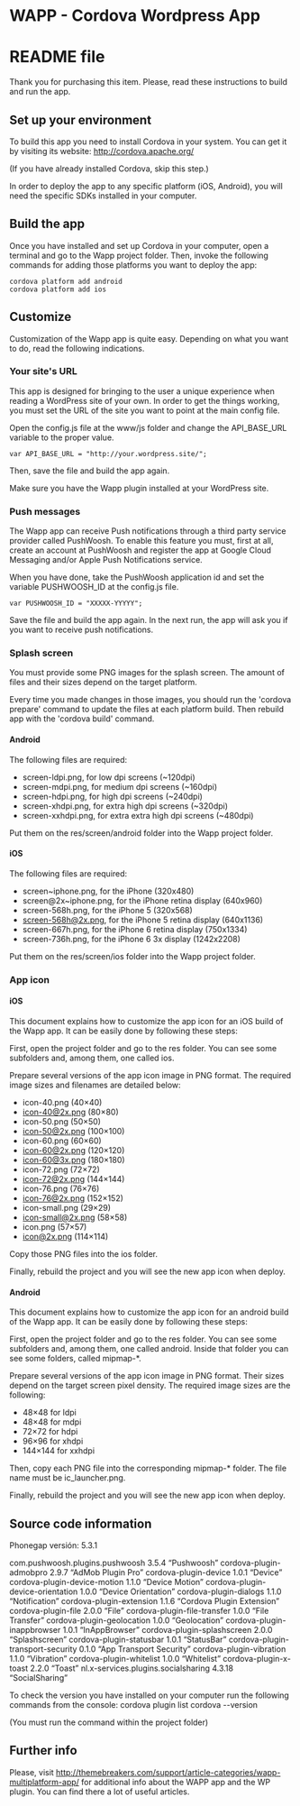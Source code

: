 # WAPP - Cordova Wordpress App
# README file

Thank you for purchasing this item. Please, read these instructions to build and run the app.


## Set up your environment

To build this app you need to install Cordova in your system. You can get it by visiting its
website: http://cordova.apache.org/

(If you have already installed Cordova, skip this step.)

In order to deploy the app to any specific platform (iOS, Android), you will need the specific
SDKs installed in your computer. 


## Build the app

Once you have installed and set up Cordova in your computer, open a terminal and go to the Wapp project
folder. Then, invoke the following commands for adding those platforms you want to deploy the app:

	cordova platform add android
	cordova platform add ios
	

## Customize

Customization of the Wapp app is quite easy. Depending on what you want to do, read the following
indications.

### Your site's URL

This app is designed for bringing to the user a unique experience when reading a WordPress site of your
own. In order to get the things working, you must set the URL of the site you want to point at the main
config file.

Open the config.js file at the www/js folder and change the API_BASE_URL variable to the proper value.

	var API_BASE_URL = "http://your.wordpress.site/";

Then, save the file and build the app again.

Make sure you have the Wapp plugin installed at your WordPress site.

### Push messages

The Wapp app can receive Push notifications through a third party service provider called PushWoosh. To enable
this feature you must, first at all, create an account at PushWoosh and register the app at Google Cloud Messaging
and/or Apple Push Notifications service.

When you have done, take the PushWoosh application id and set the variable PUSHWOOSH_ID at the config.js file.

	var PUSHWOOSH_ID = "XXXXX-YYYYY";

Save the file and build the app again. In the next run, the app will ask you if you want to receive push notifications.


### Splash screen

You must provide some PNG images for the splash screen. The amount of files and their sizes depend on the target platform.

Every time you made changes in those images, you should run the 'cordova prepare' command to update the files at each
platform build. Then rebuild app with the 'cordova build' command.

#### Android

The following files are required:

* screen-ldpi.png, for low dpi screens (~120dpi)
* screen-mdpi.png, for medium dpi screens (~160dpi)
* screen-hdpi.png, for high dpi screens (~240dpi)
* screen-xhdpi.png, for extra high dpi screens (~320dpi)
* screen-xxhdpi.png, for extra extra high dpi screens (~480dpi)

Put them on the res/screen/android folder into the Wapp project folder.

#### iOS

The following files are required:

* screen~iphone.png, for the iPhone (320x480)
* screen@2x~iphone.png, for the iPhone retina display (640x960)
* screen-568h.png, for the iPhone 5 (320x568)
* screen-568h@2x.png, for the iPhone 5 retina display (640x1136)
* screen-667h.png, for the iPhone 6 retina display (750x1334)
* screen-736h.png, for the iPhone 6 3x display (1242x2208) 

Put them on the res/screen/ios folder into the Wapp project folder.


### App icon

#### iOS

This document explains how to customize the app icon for an iOS build of the Wapp app. It can be easily done by following these steps:

First, open the project folder and go to the res folder. You can see some subfolders and, among them, one called ios.

Prepare several versions of the app icon image in PNG format. The required image sizes and filenames are detailed below:

* icon-40.png (40×40)
* icon-40@2x.png (80×80)
* icon-50.png (50×50)
* icon-50@2x.png (100×100)
* icon-60.png (60×60)
* icon-60@2x.png (120×120)
* icon-60@3x.png (180×180)
* icon-72.png (72×72)
* icon-72@2x.png (144×144)
* icon-76.png (76×76)
* icon-76@2x.png (152×152)
* icon-small.png (29×29)
* icon-small@2x.png (58×58)
* icon.png (57×57)
* icon@2x.png (114×114)

Copy those PNG files into the ios folder.

Finally, rebuild the project and you will see the new app icon when deploy.

#### Android

This document explains how to customize the app icon for an android build of the Wapp app. It can be easily done by following these steps:

First, open the project folder and go to the res folder. You can see some subfolders and, among them, one called android. Inside that folder you can see some folders, called mipmap-*.

Prepare several versions of the app icon image in PNG format. Their sizes depend on the target screen pixel density. The required image sizes are the following:

 * 48×48 for ldpi
 * 48×48 for mdpi
 * 72×72 for hdpi
 * 96×96 for xhdpi
 * 144×144 for xxhdpi
 
Then, copy each PNG file into the corresponding mipmap-* folder. The file name must be ic_launcher.png.

Finally, rebuild the project and you will see the new app icon when deploy.

## Source code information

Phonegap versión: 5.3.1

com.pushwoosh.plugins.pushwoosh 3.5.4 “Pushwoosh”
cordova-plugin-admobpro 2.9.7 “AdMob Plugin Pro”
cordova-plugin-device 1.0.1 “Device”
cordova-plugin-device-motion 1.1.0 “Device Motion”
cordova-plugin-device-orientation 1.0.0 “Device Orientation”
cordova-plugin-dialogs 1.1.0 “Notification”
cordova-plugin-extension 1.1.6 “Cordova Plugin Extension”
cordova-plugin-file 2.0.0 “File”
cordova-plugin-file-transfer 1.0.0 “File Transfer”
cordova-plugin-geolocation 1.0.0 “Geolocation”
cordova-plugin-inappbrowser 1.0.1 “InAppBrowser”
cordova-plugin-splashscreen 2.0.0 “Splashscreen”
cordova-plugin-statusbar 1.0.1 “StatusBar”
cordova-plugin-transport-security 0.1.0 “App Transport Security”
cordova-plugin-vibration 1.1.0 “Vibration”
cordova-plugin-whitelist 1.0.0 “Whitelist”
cordova-plugin-x-toast 2.2.0 “Toast”
nl.x-services.plugins.socialsharing 4.3.18 “SocialSharing”

To check the version you have installed on your computer run the following commands from the console: 
cordova plugin list
cordova --version

(You must run the command within the project folder)


## Further info

Please, visit http://themebreakers.com/support/article-categories/wapp-multiplatform-app/ for additional info about the WAPP app
and the WP plugin. You can find there a lot of useful articles.